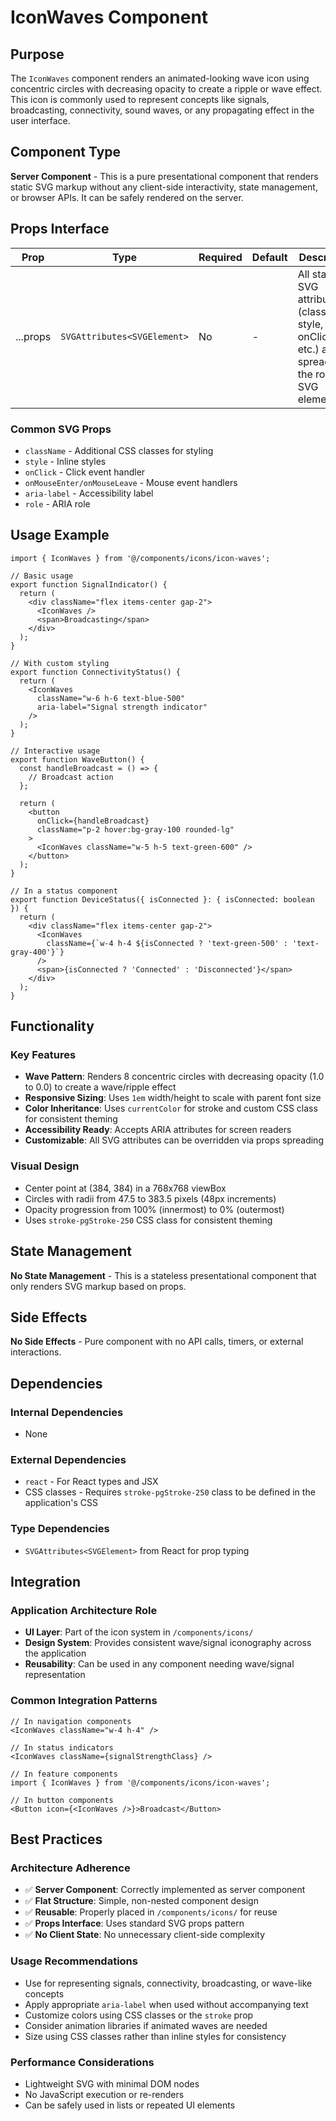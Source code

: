# IconWaves Component

## Purpose

The `IconWaves` component renders an animated-looking wave icon using concentric circles with decreasing opacity to create a ripple or wave effect. This icon is commonly used to represent concepts like signals, broadcasting, connectivity, sound waves, or any propagating effect in the user interface.

## Component Type

**Server Component** - This is a pure presentational component that renders static SVG markup without any client-side interactivity, state management, or browser APIs. It can be safely rendered on the server.

## Props Interface

| Prop | Type | Required | Default | Description |
|------|------|----------|---------|-------------|
| ...props | `SVGAttributes<SVGElement>` | No | - | All standard SVG attributes (className, style, onClick, etc.) are spread to the root SVG element |

### Common SVG Props
- `className` - Additional CSS classes for styling
- `style` - Inline styles
- `onClick` - Click event handler
- `onMouseEnter/onMouseLeave` - Mouse event handlers
- `aria-label` - Accessibility label
- `role` - ARIA role

## Usage Example

```tsx
import { IconWaves } from '@/components/icons/icon-waves';

// Basic usage
export function SignalIndicator() {
  return (
    <div className="flex items-center gap-2">
      <IconWaves />
      <span>Broadcasting</span>
    </div>
  );
}

// With custom styling
export function ConnectivityStatus() {
  return (
    <IconWaves 
      className="w-6 h-6 text-blue-500" 
      aria-label="Signal strength indicator"
    />
  );
}

// Interactive usage
export function WaveButton() {
  const handleBroadcast = () => {
    // Broadcast action
  };

  return (
    <button 
      onClick={handleBroadcast}
      className="p-2 hover:bg-gray-100 rounded-lg"
    >
      <IconWaves className="w-5 h-5 text-green-600" />
    </button>
  );
}

// In a status component
export function DeviceStatus({ isConnected }: { isConnected: boolean }) {
  return (
    <div className="flex items-center gap-2">
      <IconWaves 
        className={`w-4 h-4 ${isConnected ? 'text-green-500' : 'text-gray-400'}`}
      />
      <span>{isConnected ? 'Connected' : 'Disconnected'}</span>
    </div>
  );
}
```

## Functionality

### Key Features
- **Wave Pattern**: Renders 8 concentric circles with decreasing opacity (1.0 to 0.0) to create a wave/ripple effect
- **Responsive Sizing**: Uses `1em` width/height to scale with parent font size
- **Color Inheritance**: Uses `currentColor` for stroke and custom CSS class for consistent theming
- **Accessibility Ready**: Accepts ARIA attributes for screen readers
- **Customizable**: All SVG attributes can be overridden via props spreading

### Visual Design
- Center point at (384, 384) in a 768x768 viewBox
- Circles with radii from 47.5 to 383.5 pixels (48px increments)
- Opacity progression from 100% (innermost) to 0% (outermost)
- Uses `stroke-pgStroke-250` CSS class for consistent theming

## State Management

**No State Management** - This is a stateless presentational component that only renders SVG markup based on props.

## Side Effects

**No Side Effects** - Pure component with no API calls, timers, or external interactions.

## Dependencies

### Internal Dependencies
- None

### External Dependencies
- `react` - For React types and JSX
- CSS classes - Requires `stroke-pgStroke-250` class to be defined in the application's CSS

### Type Dependencies
- `SVGAttributes<SVGElement>` from React for prop typing

## Integration

### Application Architecture Role
- **UI Layer**: Part of the icon system in `/components/icons/`
- **Design System**: Provides consistent wave/signal iconography across the application
- **Reusability**: Can be used in any component needing wave/signal representation

### Common Integration Patterns
```tsx
// In navigation components
<IconWaves className="w-4 h-4" />

// In status indicators
<IconWaves className={signalStrengthClass} />

// In feature components
import { IconWaves } from '@/components/icons/icon-waves';

// In button components
<Button icon={<IconWaves />}>Broadcast</Button>
```

## Best Practices

### Architecture Adherence
- ✅ **Server Component**: Correctly implemented as server component
- ✅ **Flat Structure**: Simple, non-nested component design
- ✅ **Reusable**: Properly placed in `/components/icons/` for reuse
- ✅ **Props Interface**: Uses standard SVG props pattern
- ✅ **No Client State**: No unnecessary client-side complexity

### Usage Recommendations
- Use for representing signals, connectivity, broadcasting, or wave-like concepts
- Apply appropriate `aria-label` when used without accompanying text
- Customize colors using CSS classes or the `stroke` prop
- Consider animation libraries if animated waves are needed
- Size using CSS classes rather than inline styles for consistency

### Performance Considerations
- Lightweight SVG with minimal DOM nodes
- No JavaScript execution or re-renders
- Can be safely used in lists or repeated UI elements